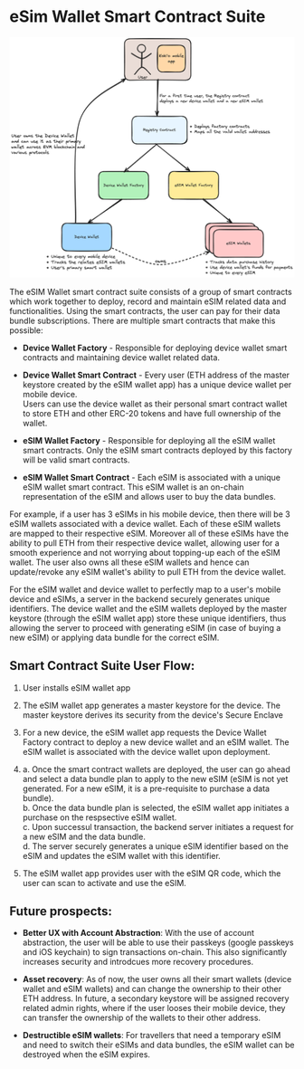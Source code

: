 
# eSim Wallet Smart Contract Suite

![](./resources/eSIMWallet-SCS.png)

The eSIM Wallet smart contract suite consists of a group of smart contracts which work together to deploy, record and maintain eSIM related data and functionalities. Using the smart contracts, the user can pay for their data bundle subscriptions. There are multiple smart contracts that make this possible:  
* **Device Wallet Factory** - Responsible for deploying device wallet smart contracts and maintaining device wallet related data.  

* **Device Wallet Smart Contract** - Every user (ETH address of the master keystore created by the eSIM wallet app) has a unique device wallet per mobile device.  
Users can use the device wallet as their personal smart contract wallet to store ETH and other ERC-20 tokens and have full ownership of the wallet.    

* **eSIM Wallet Factory** - Responsible for deploying all the eSIM wallet smart contracts. Only the eSIM smart contracts deployed by this factory will be valid smart contracts.  

* **eSIM Wallet Smart Contract** - Each eSIM is associated with a unique eSIM wallet smart contract. This eSIM wallet is an on-chain representation of the eSIM and allows user to buy the data bundles.  

For example, if a user has 3 eSIMs in his mobile device, then there will be 3 eSIM wallets associated with a device wallet. Each of these eSIM wallets are mapped to their respective eSIM. Moreover all of these eSIMs have the ability to pull ETH from their respective device wallet, allowing user for a smooth experience and not worrying about topping-up each of the eSIM wallet. The user also owns all these eSIM wallets and hence can update/revoke any eSIM wallet's ability to pull ETH from the device wallet.

For the eSIM wallet and device wallet to perfectly map to a user's mobile device and eSIMs, a server in the backend securely generates unique identifiers. The device wallet and the eSIM wallets deployed by the master keystore (through the eSIM wallet app) store these unique identifiers, thus allowing the server to proceed with generating eSIM (in case of buying a new eSIM) or applying data bundle for the correct eSIM.


## Smart Contract Suite User Flow:

1. User installs eSIM wallet app  

2. The eSIM wallet app generates a master keystore for the device. The master keystore derives its security from the device's Secure Enclave  
    
3. For a new device, the eSIM wallet app requests the Device Wallet Factory contract to deploy a new device wallet and an eSIM wallet. The eSIM wallet is associated with the device wallet upon deployment.  
    
4. a. Once the smart contract wallets are deployed, the user can go ahead and select a data bundle plan to apply to the new eSIM (eSIM is not yet generated. For a new eSIM, it is a pre-requisite to purchase a data bundle).  
b. Once the data bundle plan is selected, the eSIM wallet app initiates a purchase on the respsective eSIM wallet.  
c. Upon successul transaction, the backend server initiates a request for a new eSIM and the data bundle.  
d. The server securely generates a unique eSIM identifier based on the eSIM and updates the eSIM wallet with this identifier.  

5. The eSIM wallet app provides user with the eSIM QR code, which the user can scan to activate and use the eSIM.  


## Future prospects:

* **Better UX with Account Abstraction**: With the use of account abstraction, the user will be able to use their passkeys (google passkeys and iOS keychain) to sign transactions on-chain. This also significantly increases security and introdcues more recovery procedures.  

* **Asset recovery**: As of now, the user owns all their smart wallets (device wallet and eSIM wallets) and can change the ownership to their other ETH address. In future, a secondary keystore will be assigned recovery related admin rights, where if the user looses their mobile device, they can transfer the ownership of the wallets to their other address.  

* **Destructible eSIM wallets**: For travellers that need a temporary eSIM and need to switch their eSIMs and data bundles, the eSIM wallet can be destroyed when the eSIM expires.  

